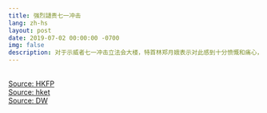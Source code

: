 ```yaml
---
title: 强烈讉责七一冲击
lang: zh-hs
layout: post
date: 2019-07-02 00:00:00 -0700
img: false
description: 对于示威者七一冲击立法会大楼，特首林郑月娥表示对此感到十分愤慨和痛心，予以强烈讉责。港澳办发声明指，事件是对一国两制底线的公然挑战，坚决支持港府和警方依法追究。
---
```


<br>[Source: HKFP](https://www.hongkongfp.com/2019/07/02/breaking-tear-gas-deployed-police-clear-admiralty-protesters/)
<br>[Source: hket](https://topick.hket.com/article/2389842/%E6%9E%97%E9%84%AD%E5%BC%B7%E7%83%88%E8%AE%89%E8%B2%AC%E4%B8%83%E4%B8%80%E8%A1%9D%E6%93%8A%E7%AB%8B%E6%B3%95%E6%9C%83%E3%80%80%E6%B8%AF%E6%BE%B3%E8%BE%A6%EF%BC%9A%E5%85%AC%E7%84%B6%E6%8C%91%E6%88%B0%E4%B8%80%E5%9C%8B%E5%85%A9%E5%88%B6%E5%BA%95%E7%B7%9A)
<br>[Source: DW](https://www.dw.com/zh/%E6%9E%97%E9%83%91%E8%B0%B4%E8%B4%A3%E6%9E%81%E7%AB%AF%E6%9A%B4%E5%8A%9B-%E5%8C%97%E4%BA%AC%E6%89%B9%E7%BE%8E%E6%AC%A7%E8%B5%A4%E8%A3%B8%E5%8F%8C%E6%A0%87/a-49423524)